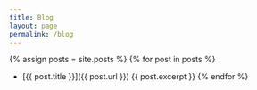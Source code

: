 ```yaml
---
title: Blog
layout: page
permalink: /blog
---
```

{% assign posts = site.posts %}
{% for post in posts %}
- [{{ post.title }}]({{ post.url }})
   {{ post.excerpt }}
{% endfor %}
